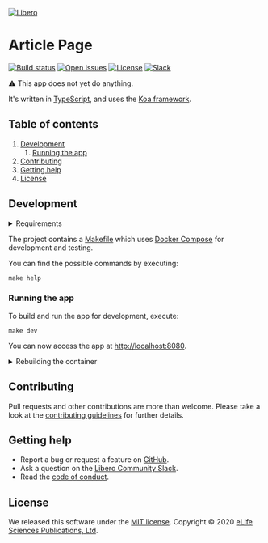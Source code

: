 [![Libero][Libero logo]][Libero]  
  
Article Page
============

[![Build status][Build badge]][Build]
[![Open issues][Open issues badge]][Open issues]
[![License][License badge]][License]
[![Slack][Slack badge]][Libero Community Slack]

⚠️ This app does not yet do anything.

It's written in [TypeScript], and uses the [Koa framework][Koa].

Table of contents
-----------------

1. [Development](#development)
   1. [Running the app](#running-the-app)
2. [Contributing](#contributing)
3. [Getting help](#getting-help)
4. [License](#license)

Development
-----------

<details>

<summary>Requirements</summary>

- [Docker]
- [GNU Bash]
- [GNU Make]
- [Node.js]

</details>

The project contains a [Makefile] which uses [Docker Compose] for development and testing.

You can find the possible commands by executing:

```shell
make help
```

### Running the app

To build and run the app for development, execute:

```shell
make dev
```

You can now access the app at <http://localhost:8080>.

<details>

<summary>Rebuilding the container</summary>

Code is attached to the containers as volumes so most updates are visible without a need to rebuild the container.
However, changes to NPM dependencies, for example, require a rebuild. So you may need to execute

```shell
make build
```

before running further commands.

</details>

Contributing
------------

Pull requests and other contributions are more than welcome. Please take a look at the [contributing guidelines] for
further details.

Getting help
------------

- Report a bug or request a feature on [GitHub][new issue].
- Ask a question on the [Libero Community Slack].
- Read the [code of conduct].

License
-------

We released this software under the [MIT license][license]. Copyright © 2020 [eLife Sciences Publications, Ltd][eLife].

[Build]: https://github.com/libero/article-page/actions?query=branch%3Amaster+workflow%3ACI
[Build badge]: https://flat.badgen.net/github/checks/libero/article-page?label=build&icon=github
[Contributing guidelines]: https://github.com/libero/community/blob/master/CONTRIBUTING.md
[Docker]: https://www.docker.com/
[Docker Compose]: https://docs.docker.com/compose/
[eLife]: https://elifesciences.org/
[Code of conduct]: https://libero.pub/code-of-conduct
[GNU Bash]: https://www.gnu.org/software/bash/
[GNU Make]: https://www.gnu.org/software/make/
[Koa]: https://koajs.com/
[Libero]: https://libero.pub/
[Libero Community Slack]: https://libero.pub/join-slack
[Libero logo]: https://cdn.elifesciences.org/libero/logo/libero-logo-96px.svg
[License]: LICENSE.md
[License badge]: https://flat.badgen.net/badge/license/MIT/blue
[Makefile]: Makefile
[New issue]: https://github.com/libero/publisher/issues/new/choose
[Node.js]: https://nodejs.org/
[Open issues]: https://github.com/libero/publisher/issues?q=is%3Aissue+is%3Aopen+label%3Aarticle-page
[Open issues badge]: https://flat.badgen.net/github/label-issues/libero/publisher/article-page/open?icon=github&label=open%20issues&color=pink
[Slack badge]: https://flat.badgen.net/badge/icon/libero-community?icon=slack&label=slack&color=orange
[TypeScript]: https://www.typescriptlang.org/
